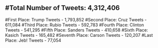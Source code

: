 #Total Number of Tweets: 4,312,406 
---
#First Place: Trump Tweets - 1,793,852
#Second Place: Cruz Tweets - 611,084
#Third Place: Rubio Tweets - 592,783
#Fourth Place: Clinton Tweets - 541,295
#Fifth Place: Sanders Tweets - 410,658
#Sixth Place: Kasich Tweets - 165,482
#Seventh Place: Carson Tweets - 120,207
#Last Place: Jeb! Tweets - 77,054
